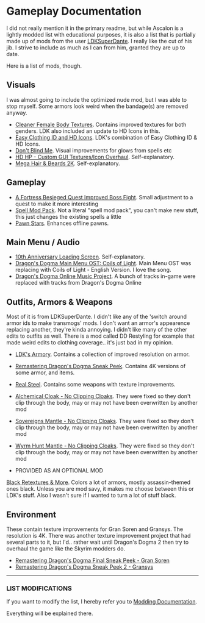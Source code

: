 
# Gameplay Documentation

I did not really mention it in the primary readme, but while Ascalon is a lightly modded list with educational purposes, it is also a list that is partially made up of mods from the user [LDKSuperDante](https://www.nexusmods.com/dragonsdogma/users/23347084). I really like the cut of his jib. I strive to include as much as I can from him, granted they are up to date.

Here is a list of mods, though.

## Visuals

I was almost going to include the optimized nude mod, but I was able to stop myself. Some armors look weird when the bandage(s) are removed anyway.

- [Cleaner Female Body Textures](https://www.nexusmods.com/dragonsdogma/mods/472). Contains improved textures for both genders. LDK also included an update to HD Icons in this.
- [Easy Clothing ID and HD Icons](https://www.nexusmods.com/dragonsdogma/mods/479). LDK's combination of Easy Clothing ID & HD Icons.
- [Don't Blind Me](https://www.nexusmods.com/dragonsdogma/mods/39). Visual improvements for glows from spells etc
- [HD HP - Custom GUI Textures/Icon Overhaul](https://www.nexusmods.com/dragonsdogma/mods/97). Self-explanatory.
- [Mega Hair & Beards 2K](https://www.nexusmods.com/dragonsdogma/mods/467). Self-explanatory.

## Gameplay

- [A Fortress Besieged Quest Improved Boss Fight](https://www.nexusmods.com/dragonsdogma/mods/683). Small adjustment to a quest to make it more interesting
- [Spell Mod Pack](https://www.nexusmods.com/dragonsdogma/mods/379). Not a literal "spell mod pack", you can't make new stuff, this just changes the existing spells a little
- [Pawn Stars](https://www.nexusmods.com/dragonsdogma/mods/87). Enhances offline pawns.

## Main Menu / Audio

- [10th Anniversary Loading Screen](https://www.nexusmods.com/dragonsdogma/mods/719). Self-explanatory.
- [Dragon's Dogma Main Menu OST: Coils of Light](https://www.nexusmods.com/dragonsdogma/mods/94). Main Menu OST was replacing with Coils of Light - English Version. I love the song.
- [Dragon's Dogma Online Music Project](https://www.nexusmods.com/dragonsdogma/mods/733). A bunch of tracks in-game were replaced with tracks from Dragon's Dogma Online

## Outfits, Armors & Weapons

Most of it is from LDKSuperDante. I didn't like any of the 'switch around armor ids to make transmogs' mods. I don't want an armor's appearence replacing another, they're kinda annoying. I didn't like many of the other edits to outfits as well. There is a mod called DD Restyling for example that made weird edits to clothing coverage.. it's just bad in my opinion.

- [LDK's Armory](https://www.nexusmods.com/dragonsdogma/mods/721). Contains a collection of improved resolution on armor.
- [Remastering Dragon's Dogma Sneak Peek](https://www.nexusmods.com/dragonsdogma/mods/479?tab=description). Contains 4K versions of some armor, and items.
- [Real Steel](https://www.nexusmods.com/dragonsdogma/mods/494). Contains some weapons with texture improvements.
- [Alchemical Cloak - No Clipping Cloaks](https://www.nexusmods.com/dragonsdogma/mods/140). They were fixed so they don't clip through the body, may or may not have been overwritten by another mod
- [Sovereigns Mantle - No Clipping Cloaks](https://www.nexusmods.com/dragonsdogma/mods/140). They were fixed so they don't clip through the body, may or may not have been overwritten by another mod
- [Wyrm Hunt Mantle - No Clipping Cloaks](https://www.nexusmods.com/dragonsdogma/mods/140). They were fixed so they don't clip through the body, may or may not have been overwritten by another mod

- PROVIDED AS AN OPTIONAL MOD 

[Black Retextures & More](https://www.nexusmods.com/dragonsdogma/mods/5). Colors a lot of armors, mostly assassin-themed ones black. Unless you are mod savy, it makes me choose between this or LDK's stuff. Also I wasn't sure if I wanted to turn a lot of stuff black.

## Environment

These contain texture improvements for Gran Soren and Gransys. The resolution is 4K. There was another texture improvement project that had several parts to it, but I'd.. rather wait until Dragon's Dogma 2 then try to overhaul the game like the Skyrim modders do.

- [Remastering Dragon's Dogma Final Sneak Peek - Gran Soren](https://www.nexusmods.com/dragonsdogma/mods/492?tab=description) 
- [Remastering Dragon's Dogma Sneak Peek 2 - Gransys](https://www.nexusmods.com/dragonsdogma/mods/489?tab=description) 

---

### LIST MODIFICATIONS

If you want to modify the list, I hereby refer you to [Modding Documentation](https://github.com/Maelstrom8/Ascalon/blob/main/Modding%20Documentation.md). 

Everything will be explained there.